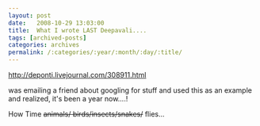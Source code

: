 ```yaml
---
layout: post
date:	2008-10-29 13:03:00
title:  What I wrote LAST Deepavali....
tags: [archived-posts]
categories: archives
permalink: /:categories/:year/:month/:day/:title/
---
```

http://deponti.livejournal.com/308911.html


was emailing a friend about googling for stuff and used this as an example and realized, it's been a year now....!

How Time <strike>animals/ birds/insects/snakes/</strike> flies...
